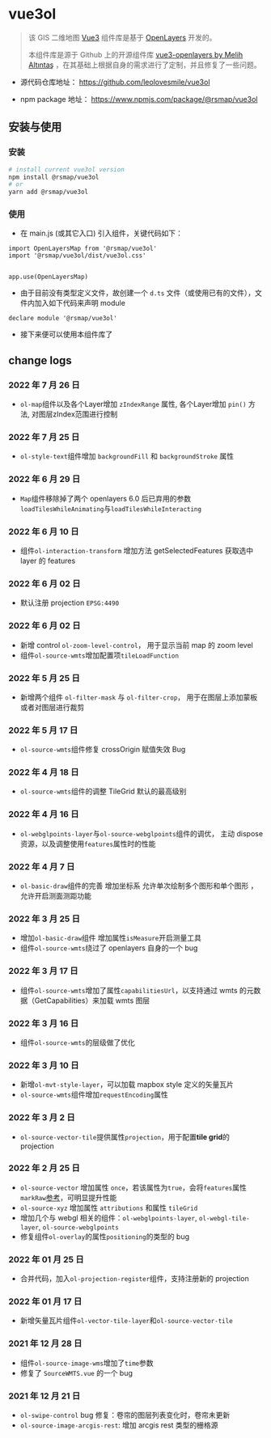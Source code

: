 # vue3ol

> 该 GIS 二维地图 [Vue3](https://v3.cn.vuejs.org/ "Vue3 Homepage") 组件库是基于 [OpenLayers](https://openlayers.org/ "OpenLayers Homepage") 开发的。
>
> 本组件库是源于 Github 上的开源组件库 [vue3-openlayers by Melih Altıntaş](https://github.com/MelihAltintas/vue3-openlayers) ，在其基础上根据自身的需求进行了定制，并且修复了一些问题。

- 源代码仓库地址： https://github.com/leolovesmile/vue3ol

- npm package 地址： https://www.npmjs.com/package/@rsmap/vue3ol

## 安装与使用

### 安装

```bash
# install current vue3ol version
npm install @rsmap/vue3ol
# or
yarn add @rsmap/vue3ol
```

### 使用

- 在 main.js (或其它入口) 引入组件，关键代码如下：

```
import OpenLayersMap from '@rsmap/vue3ol'
import '@rsmap/vue3ol/dist/vue3ol.css'


app.use(OpenLayersMap)
```

- 由于目前没有类型定义文件，故创建一个 `d.ts` 文件（或使用已有的文件），文件内加入如下代码来声明 module

```
declare module '@rsmap/vue3ol'
```

- 接下来便可以使用本组件库了

## change logs

### 2022 年 7 月 26 日

- `ol-map`组件以及各个Layer增加 `zIndexRange` 属性, 各个Layer增加 `pin()` 方法, 对图层zIndex范围进行控制

### 2022 年 7 月 25 日

- `ol-style-text`组件增加 `backgroundFill` 和 `backgroundStroke` 属性

### 2022 年 6 月 29 日

- `Map`组件移除掉了两个 openlayers 6.0 后已弃用的参数 `loadTilesWhileAnimating`与`loadTilesWhileInteracting`

### 2022 年 6 月 10 日

- 组件`ol-interaction-transform` 增加方法 getSelectedFeatures 获取选中 layer 的 features

### 2022 年 6 月 02 日

- 默认注册 projection `EPSG:4490`

### 2022 年 6 月 02 日

- 新增 control `ol-zoom-level-control`， 用于显示当前 map 的 zoom level
- 组件`ol-source-wmts`增加配置项`tileLoadFunction`

### 2022 年 5 月 25 日

- 新增两个组件 `ol-filter-mask` 与 `ol-filter-crop`， 用于在图层上添加蒙板或者对图层进行裁剪

### 2022 年 5 月 17 日

- `ol-source-wmts`组件修复 crossOrigin 赋值失效 Bug

### 2022 年 4 月 18 日

- `ol-source-wmts`组件的调整 TileGrid 默认的最高级别

### 2022 年 4 月 16 日

- `ol-webglpoints-layer`与`ol-source-webglpoints`组件的调优， 主动 dispose 资源，以及调整使用`features`属性时的性能

### 2022 年 4 月 7 日

- `ol-basic-draw`组件的完善 增加坐标系 允许单次绘制多个图形和单个图形 ，允许开启测面测距功能

### 2022 年 3 月 25 日

- 增加`ol-basic-draw`组件 增加属性`isMeasure`开启测量工具
- 组件`ol-source-wmts`绕过了 openlayers 自身的一个 bug

### 2022 年 3 月 17 日

- 组件`ol-source-wmts`增加了属性`capabilitiesUrl`，以支持通过 wmts 的元数据（GetCapabilities）来加载 wmts 图层

### 2022 年 3 月 16 日

- 组件`ol-source-wmts`的层级做了优化

### 2022 年 3 月 10 日

- 新增`ol-mvt-style-layer`，可以加载 mapbox style 定义的矢量瓦片
- `ol-source-wmts`组件增加`requestEncoding`属性

### 2022 年 3 月 2 日

- `ol-source-vector-tile`提供属性`projection`，用于配置**tile grid**的 projection

### 2022 年 2 月 25 日

- `ol-source-vector` 增加属性 `once`，若该属性为`true`，会将`features`属性`markRaw`[参考](https://v3.cn.vuejs.org/api/basic-reactivity.html#markraw)，可明显提升性能
- `ol-source-xyz` 增加属性 `attributions` 和属性 `tileGrid`
- 增加几个与 webgl 相关的组件：`ol-webglpoints-layer`, `ol-webgl-tile-layer`, `ol-source-webglpoints`
- 修复组件`ol-overlay`的属性`positioning`的类型的 bug

### 2022 年 01 月 25 日

- 合并代码，加入`ol-projection-register`组件，支持注册新的 projection

### 2022 年 01 月 17 日

- 新增矢量瓦片组件`ol-vector-tile-layer`和`ol-source-vector-tile`

### 2021 年 12 月 28 日

- 组件`ol-source-image-wms`增加了`time`参数
- 修复了 `SourceWMTS.vue` 的一个 bug

### 2021 年 12 月 21 日

- `ol-swipe-control` bug 修复：卷帘的图层列表变化时，卷帘未更新
- `ol-source-image-arcgis-rest`: 增加 arcgis rest 类型的栅格源
